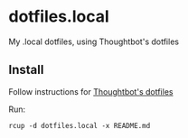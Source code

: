 dotfiles.local
==============

My .local dotfiles, using Thoughtbot's dotfiles


Install
-------

Follow instructions for [Thoughtbot's dotfiles](https://github.com/thoughtbot/dotfiles)

Run:

    rcup -d dotfiles.local -x README.md
